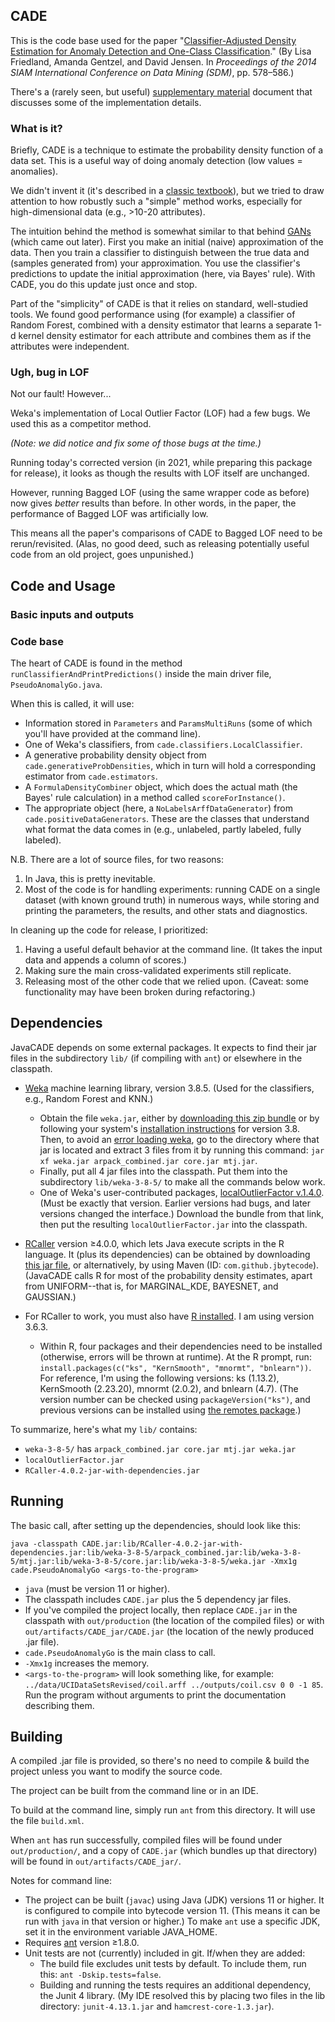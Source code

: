 ## CADE

This is the code base used for the paper "[Classifier-Adjusted Density Estimation for Anomaly Detection and One-Class Classification](http://dx.doi.org/10.1137/1.9781611973440.67)." (By Lisa Friedland, Amanda Gentzel, and David Jensen. In <i>Proceedings of the 2014 SIAM International Conference on Data Mining (SDM)</i>, pp. 578&ndash;586.)

There's a (rarely seen, but useful) [supplementary material](https://lfriedl.github.io/pubs/SDM2014-supp.pdf) document that discusses some of the implementation details. 

### What is it?

Briefly, CADE is a technique to estimate the probability density function of a data set. This is a useful way of doing anomaly detection (low values = anomalies).

We didn't invent it (it's described in a [classic textbook](https://hastie.su.domains/ElemStatLearn)), but we tried to draw attention to how robustly such a "simple" method works, especially for high-dimensional data (e.g., >10-20 attributes).

The intuition behind the method is somewhat similar to that behind [GANs](https://en.wikipedia.org/wiki/Generative_adversarial_network) (which came out later). First 
you make an initial (naive) approximation of the data. Then you train a classifier to distinguish between the true data and (samples generated from) your approximation. 
You use the classifier's predictions to update the initial approximation (here, via Bayes' rule). With CADE, you do this update just once and stop.

Part of the "simplicity" of CADE is that it relies on standard, well-studied tools. 
We found good performance using (for example) a classifier of Random Forest, combined with 
a density estimator that learns a separate 1-d kernel density estimator for each attribute and 
combines them as if the attributes were independent.

### Ugh, bug in LOF

Not our fault! However... 

Weka's implementation of Local Outlier Factor (LOF) had a few bugs. We used this as a competitor method.

_(Note: we did notice and fix some of those bugs at the time.)_

Running today's corrected version (in 2021, while preparing this package for release), it looks as though the results with LOF itself are unchanged.

However, running Bagged LOF (using the same wrapper code as before) now gives _better_ results than before. 
In other words, in the paper, the performance of Bagged LOF was artificially low. 

This means all the paper's comparisons of CADE to Bagged LOF need to be rerun/revisited. 
(Alas, no good deed, such as releasing potentially useful code from an old project, goes unpunished.)

## Code and Usage

### Basic inputs and outputs

### Code base

The heart of CADE is found in the method `runClassifierAndPrintPredictions()` inside the main driver file, `PseudoAnomalyGo.java`.

When this is called, it will use: 

* Information stored in `Parameters` and `ParamsMultiRuns` (some of which you'll have provided at the command line).
* One of Weka's classifiers, from `cade.classifiers.LocalClassifier`.
* A generative probability density object from `cade.generativeProbDensities`, which in turn will hold a corresponding estimator from `cade.estimators`. 
* A `FormulaDensityCombiner` object, which does the actual math (the Bayes' rule calculation) in a method called `scoreForInstance()`. 
* The appropriate object (here, a `NoLabelsArffDataGenerator`) from `cade.positiveDataGenerators`. These are the classes that understand what format the data comes in (e.g., unlabeled, partly labeled, fully labeled).

N.B.
There are a lot of source files, for two reasons:
1. In Java, this is pretty inevitable.
2. Most of the code is for handling experiments: running CADE on a single dataset (with known ground truth) in numerous ways, while storing and printing the parameters, the results, and other stats and diagnostics.

In cleaning up the code for release, I prioritized:
1. Having a useful default behavior at the command line. (It takes the input data and appends a column of scores.)
2. Making sure the main cross-validated experiments still replicate.
3. Releasing most of the other code that we relied upon. (Caveat: some functionality may have been broken during refactoring.)

## Dependencies

JavaCADE depends on some external packages. It expects to find their jar files in the subdirectory `lib/` (if compiling with `ant`) or elsewhere in the classpath.

* [Weka](https://waikato.github.io/weka-wiki/) machine learning library, version 3.8.5. (Used for the classifiers, e.g., Random Forest and KNN.) 
    * Obtain the file `weka.jar`, either by [downloading this zip bundle](https://sourceforge.net/projects/weka/files/weka-3-8/3.8.5/weka-3-8-5.zip/) or by following your system's [installation instructions](https://waikato.github.io/weka-wiki/downloading_weka/) for version 3.8.
      Then, to avoid an [error loading weka](https://stackoverflow.com/questions/42178995/weka-linear-regression-classnotfoundexception),
      go to the directory where that jar is located and extract 3 files from it by running this command: 
      `jar xf weka.jar arpack_combined.jar core.jar mtj.jar`.
    * Finally, put all 4 jar files into the classpath. Put them into the subdirectory `lib/weka-3-8-5/` to make all the commands below work.
    * One of Weka's user-contributed packages, [localOutlierFactor v.1.4.0](https://weka.sourceforge.io/packageMetaData/localOutlierFactor/1.0.4.html). (Must be exactly that version. Earlier versions had bugs, and later versions changed the interface.) Download the bundle from that link, then put the resulting `localOutlierFactor.jar` into the classpath.   
* [RCaller](https://github.com/jbytecode/rcaller) version ≥4.0.0, which lets Java execute scripts in the R language. It (plus its dependencies) can be obtained by downloading [this jar file](https://github.com/jbytecode/rcaller/releases/download/RCaller-4.0.2/RCaller-4.0.2-jar-with-dependencies.jar), or alternatively, by using Maven (ID: `com.github.jbytecode`). (JavaCADE calls R for most of the probability density estimates, apart from UNIFORM--that is, for MARGINAL_KDE, BAYESNET, and GAUSSIAN.)


* For RCaller to work, you must also have [R installed](https://www.r-project.org/). I am using version 3.6.3.  
  * Within R, four packages and their dependencies need to be installed (otherwise, errors will be thrown at runtime). 
  At the R prompt, run: `install.packages(c("ks", "KernSmooth", "mnormt", "bnlearn"))`. For reference, I'm using the following versions: ks (1.13.2), KernSmooth (2.23.20), mnormt (2.0.2), and bnlearn (4.7). (The version number can be checked using `packageVersion("ks")`, and previous versions can be installed using [the remotes package](https://stackoverflow.com/a/29840882/).)

To summarize, here's what my `lib/` contains:
* `weka-3-8-5/` has `arpack_combined.jar core.jar mtj.jar weka.jar`
* `localOutlierFactor.jar`
* `RCaller-4.0.2-jar-with-dependencies.jar`



## Running

The basic call, after setting up the dependencies, should look like this:

`java -classpath CADE.jar:lib/RCaller-4.0.2-jar-with-dependencies.jar:lib/weka-3-8-5/arpack_combined.jar:lib/weka-3-8-5/mtj.jar:lib/weka-3-8-5/core.jar:lib/weka-3-8-5/weka.jar -Xmx1g cade.PseudoAnomalyGo <args-to-the-program>`

* `java` (must be version 11 or higher).
* The classpath includes `CADE.jar` plus the 5 dependency jar files.
* If you've compiled the project locally, then replace `CADE.jar` in the classpath with `out/production` (the location of the compiled files) or with `out/artifacts/CADE_jar/CADE.jar` (the location of the newly produced .jar file).  
* `cade.PseudoAnomalyGo` is the main class to call.
* `-Xmx1g` increases the memory.
* `<args-to-the-program>` will look something like, for example:
  `../data/UCIDataSetsRevised/coil.arff ../outputs/coil.csv 0 0 -1 85`.
  Run the program without arguments to print the documentation describing them.



## Building

A compiled .jar file is provided, so there's no need to compile & build the project unless you want to modify the source code.

The project can be built from the command line or in an IDE.

To build at the command line, simply run `ant` from this directory. It will use the file `build.xml`.

When `ant` has run successfully, compiled files will be found under `out/production/`,
and a copy of `CADE.jar` (which bundles up that directory) will be found in `out/artifacts/CADE_jar/`.

Notes for command line:

* The project can be built (`javac`) using Java (JDK) versions 11 or higher. It is configured to compile into bytecode version 11. (This means it can be run with `java` in that version or higher.)
  To make `ant` use a specific JDK, set it in the environment variable JAVA_HOME.
* Requires [ant](http://ant.apache.org/) version ≥1.8.0.
* Unit tests are not (currently) included in git. If/when they are added:
    * The build file excludes unit tests by default. To include them, run this:
      `ant -Dskip.tests=false`.
    * Building and running the tests requires an additional dependency, the Junit 4 library. (My IDE resolved this by placing two files in the lib directory: `junit-4.13.1.jar` and `hamcrest-core-1.3.jar`).
